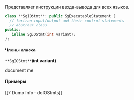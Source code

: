 Представляет инструкции ввода-вывода для всех языков.

```cpp
class **SgIOStmt**: public SgExecutableStatement {
  // fortran input/output and their control statements
  // abstract class
public:
   inline SgIOStmt(int variant);
};
```

#### Члены класса

`**SgIOStmt**`**(int variant)**

document me

#### Примеры
[[7 Dump Info - doIOStmts]]
